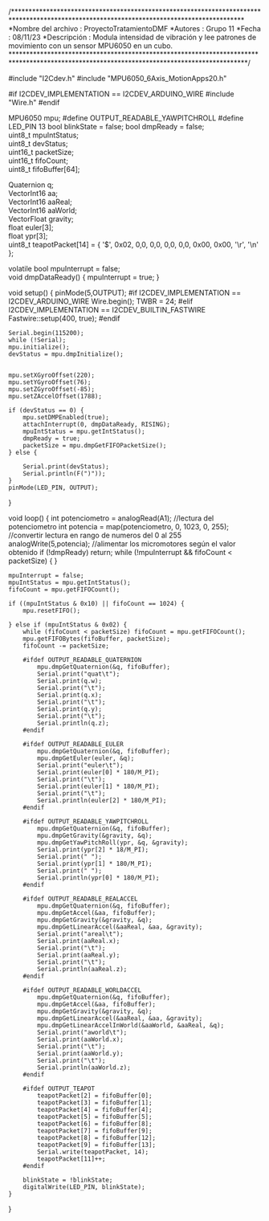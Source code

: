 /******************************************************************************************************************************************
*Nombre del archivo        : ProyectoTratamientoDMF
*Autores                   : Grupo 11 
*Fecha                     : 08/11/23
*Descripción               : Modula intensidad de vibración y lee patrones de movimiento con un sensor MPU6050 en un cubo.
*******************************************************************************************************************************************/

#include "I2Cdev.h"
#include "MPU6050_6Axis_MotionApps20.h"

#if I2CDEV_IMPLEMENTATION == I2CDEV_ARDUINO_WIRE
#include "Wire.h"
#endif

MPU6050 mpu;
#define OUTPUT_READABLE_YAWPITCHROLL
#define LED_PIN 13 
bool blinkState = false;
bool dmpReady = false;  
uint8_t mpuIntStatus;   
uint8_t devStatus;      
uint16_t packetSize;    
uint16_t fifoCount;     
uint8_t fifoBuffer[64]; 

Quaternion q;           
VectorInt16 aa;         
VectorInt16 aaReal;     
VectorInt16 aaWorld;    
VectorFloat gravity;    
float euler[3];         
float ypr[3];           
uint8_t teapotPacket[14] = { '$', 0x02, 0,0, 0,0, 0,0, 0,0, 0x00, 0x00, '\r', '\n' };

volatile bool mpuInterrupt = false;     
void dmpDataReady() {
    mpuInterrupt = true;
}

void setup() {
     pinMode(5,OUTPUT);
    #if I2CDEV_IMPLEMENTATION == I2CDEV_ARDUINO_WIRE
        Wire.begin();
        TWBR = 24; 
    #elif I2CDEV_IMPLEMENTATION == I2CDEV_BUILTIN_FASTWIRE
        Fastwire::setup(400, true);
    #endif

    Serial.begin(115200);
    while (!Serial); 
    mpu.initialize();
    devStatus = mpu.dmpInitialize();

    
    mpu.setXGyroOffset(220);
    mpu.setYGyroOffset(76);
    mpu.setZGyroOffset(-85);
    mpu.setZAccelOffset(1788); 

    if (devStatus == 0) {
        mpu.setDMPEnabled(true);
        attachInterrupt(0, dmpDataReady, RISING);
        mpuIntStatus = mpu.getIntStatus();       
        dmpReady = true;
        packetSize = mpu.dmpGetFIFOPacketSize();
    } else {
        
        Serial.print(devStatus);
        Serial.println(F(")"));
    }
    pinMode(LED_PIN, OUTPUT);
}


void loop() {
    int potenciometro = analogRead(A1); //lectura del potenciometro
    int potencia = map(potenciometro, 0, 1023, 0, 255); //convertir lectura en rango de numeros del 0 al 255
    analogWrite(5,potencia); //alimentar los micromotores según el valor obtenido
    if (!dmpReady) return;
    while (!mpuInterrupt && fifoCount < packetSize) {
    }

    mpuInterrupt = false;
    mpuIntStatus = mpu.getIntStatus();
    fifoCount = mpu.getFIFOCount();

    if ((mpuIntStatus & 0x10) || fifoCount == 1024) {
        mpu.resetFIFO();

    } else if (mpuIntStatus & 0x02) {
        while (fifoCount < packetSize) fifoCount = mpu.getFIFOCount();
        mpu.getFIFOBytes(fifoBuffer, packetSize);
        fifoCount -= packetSize;

        #ifdef OUTPUT_READABLE_QUATERNION
            mpu.dmpGetQuaternion(&q, fifoBuffer);
            Serial.print("quat\t");
            Serial.print(q.w);
            Serial.print("\t");
            Serial.print(q.x);
            Serial.print("\t");
            Serial.print(q.y);
            Serial.print("\t");
            Serial.println(q.z);
        #endif

        #ifdef OUTPUT_READABLE_EULER
            mpu.dmpGetQuaternion(&q, fifoBuffer);
            mpu.dmpGetEuler(euler, &q);
            Serial.print("euler\t");
            Serial.print(euler[0] * 180/M_PI);
            Serial.print("\t");
            Serial.print(euler[1] * 180/M_PI);
            Serial.print("\t");
            Serial.println(euler[2] * 180/M_PI);
        #endif

        #ifdef OUTPUT_READABLE_YAWPITCHROLL
            mpu.dmpGetQuaternion(&q, fifoBuffer);
            mpu.dmpGetGravity(&gravity, &q);
            mpu.dmpGetYawPitchRoll(ypr, &q, &gravity);
            Serial.print(ypr[2] * 18/M_PI);
            Serial.print(" ");
            Serial.print(ypr[1] * 180/M_PI);
            Serial.print(" ");
            Serial.println(ypr[0] * 180/M_PI);
        #endif

        #ifdef OUTPUT_READABLE_REALACCEL
            mpu.dmpGetQuaternion(&q, fifoBuffer);
            mpu.dmpGetAccel(&aa, fifoBuffer);
            mpu.dmpGetGravity(&gravity, &q);
            mpu.dmpGetLinearAccel(&aaReal, &aa, &gravity);
            Serial.print("areal\t");
            Serial.print(aaReal.x);
            Serial.print("\t");
            Serial.print(aaReal.y);
            Serial.print("\t");
            Serial.println(aaReal.z);
        #endif

        #ifdef OUTPUT_READABLE_WORLDACCEL
            mpu.dmpGetQuaternion(&q, fifoBuffer);
            mpu.dmpGetAccel(&aa, fifoBuffer);
            mpu.dmpGetGravity(&gravity, &q);
            mpu.dmpGetLinearAccel(&aaReal, &aa, &gravity);
            mpu.dmpGetLinearAccelInWorld(&aaWorld, &aaReal, &q);
            Serial.print("aworld\t");
            Serial.print(aaWorld.x);
            Serial.print("\t");
            Serial.print(aaWorld.y);
            Serial.print("\t");
            Serial.println(aaWorld.z);
        #endif
    
        #ifdef OUTPUT_TEAPOT
            teapotPacket[2] = fifoBuffer[0];
            teapotPacket[3] = fifoBuffer[1];
            teapotPacket[4] = fifoBuffer[4];
            teapotPacket[5] = fifoBuffer[5];
            teapotPacket[6] = fifoBuffer[8];
            teapotPacket[7] = fifoBuffer[9];
            teapotPacket[8] = fifoBuffer[12];
            teapotPacket[9] = fifoBuffer[13];
            Serial.write(teapotPacket, 14);
            teapotPacket[11]++; 
        #endif

        blinkState = !blinkState;
        digitalWrite(LED_PIN, blinkState);
    }
}
